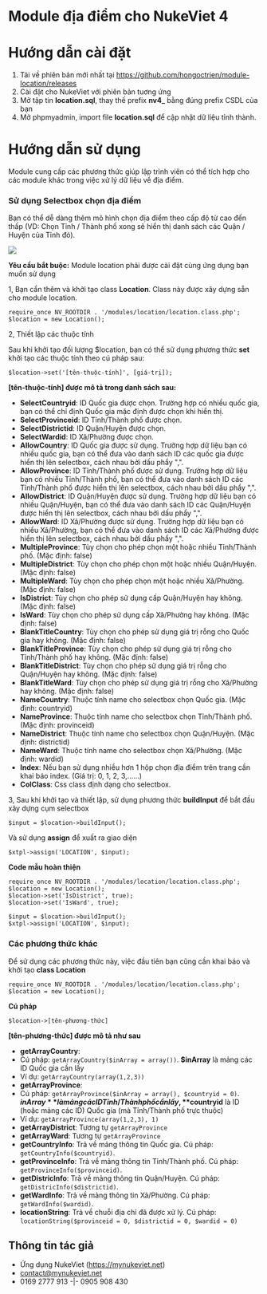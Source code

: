 # Module địa điểm cho NukeViet 4
# Hướng dẫn cài đặt
1. Tải về phiên bản mới nhất tại https://github.com/hongoctrien/module-location/releases
2. Cài đặt cho NukeViet với phiên bản tuơng ứng
3. Mở tập tin **location.sql**, thay thế prefix **nv4_** bằng đúng prefix CSDL của bạn
4. Mở phpmyadmin, import file **location.sql** để cập nhật dữ liệu tỉnh thành.

# Hướng dẫn sử dụng

Module cung cấp các phương thức giúp lập trình viên có thể tích hợp cho các module khác trong việc xử lý dữ liệu về địa điểm.

### Sử dụng Selectbox chọn địa điểm

Bạn có thể dễ dàng thêm mô hình chọn địa điểm theo cấp độ từ cao đến thấp (VD: Chọn Tỉnh / Thành phố xong sẽ hiển thị danh sách các Quận / Huyện của Tỉnh đó).

![](https://mynukeviet.net/uploads/ung-dung/2016/images/module-dia-diem-nukeviet.png)

**Yêu cầu bắt buộc:** Module location phải được cài đặt cùng ứng dụng bạn muốn sử dụng 

1, Bạn cần thêm và khởi tạo class **Location**. Class này được xây dựng sẵn cho module location.

```
require_once NV_ROOTDIR . '/modules/location/location.class.php';
$location = new Location();
```

2, Thiết lập các thuộc tính

Sau khi khởi tạo đối lượng $location, bạn có thể sử dụng phương thức **set** khởi tạo các thuộc tính theo cú pháp sau:
```
$location->set('[tên-thuộc-tính]', [giá-trị]);
```

**[tên-thuộc-tính] được mô tả trong danh sách sau:**
- **SelectCountryid**: ID Quốc gia được chọn. Trường hợp có nhiều quốc gia, bạn có thể chỉ định Quốc gia mặc định được chọn khi hiển thị.
- **SelectProvinceid**: ID Tỉnh/Thành phố được chọn.
- **SelectDistrictid**: ID Quận/Huyện được chọn.
- **SelectWardid**: ID Xã/Phường được chọn.
- **AllowCountry**: ID Quốc gia được sử dụng. Trường hợp dữ liệu bạn có nhiều quốc gia, bạn có thể đưa vào danh sách ID các quốc gia được hiển thị lên selectbox, cách nhau bởi dấu phẩy ",".
- **AllowProvince**: ID Tỉnh/Thành phố được sử dụng. Trường hợp dữ liệu bạn có nhiều Tỉnh/Thành phố, bạn có thể đưa vào danh sách ID các Tỉnh/Thành phố được hiển thị lên selectbox, cách nhau bởi dấu phẩy ",".
- **AllowDistrict**: ID Quận/Huyện được sử dụng. Trường hợp dữ liệu bạn có nhiều Quận/Huyện, bạn có thể đưa vào danh sách ID các Quận/Huyện được hiển thị lên selectbox, cách nhau bởi dấu phẩy ",".
- **AllowWard**: ID Xã/Phường được sử dụng. Trường hợp dữ liệu bạn có nhiều Xã/Phường, bạn có thể đưa vào danh sách ID các Xã/Phường được hiển thị lên selectbox, cách nhau bởi dấu phẩy ",".
- **MultipleProvince**: Tùy chọn cho phép chọn một hoặc nhiều Tỉnh/Thành phố. (Mặc định: false)
- **MultipleDistrict**: Tùy chọn cho phép chọn một hoặc nhiều Quận/Huyện. (Mặc định: false)
- **MultipleWard**: Tùy chọn cho phép chọn một hoặc nhiều Xã/Phường. (Mặc định: false)
- **IsDistrict**: Tùy chọn cho phép sử dụng cấp Quận/Huyện hay không. (Mặc định: false)
- **IsWard**: Tùy chọn cho phép sử dụng cấp Xã/Phường hay không. (Mặc định: false)
- **BlankTitleCountry**: Tùy chọn cho phép sử dụng giá trị rỗng cho Quốc gia hay không. (Mặc định: false)
- **BlankTitleProvince**: Tùy chọn cho phép sử dụng giá trị rỗng cho Tỉnh/Thành phố hay không. (Mặc định: false)
- **BlankTitleDistrict**: Tùy chọn cho phép sử dụng giá trị rỗng cho Quận/Huyện hay không. (Mặc định: false)
- **BlankTitleWard**: Tùy chọn cho phép sử dụng giá trị rỗng cho Xã/Phường hay không. (Mặc định: false)
- **NameCountry**: Thuộc tính name cho selectbox chọn Quốc gia. (Mặc định: countryid)
- **NameProvince**: Thuộc tính name cho selectbox chọn Tỉnh/Thành phố. (Mặc định: provinceid)
- **NameDistrict**: Thuộc tính name cho selectbox chọn Quận/Huyện. (Mặc định: districtid)
- **NameWard**: Thuộc tính name cho selectbox chọn Xã/Phường. (Mặc định: wardid)
- **Index**: Nếu bạn sử dụng nhiều hơn 1 hộp chọn địa điểm trên trang cần khai báo index. (Giá trị: 0, 1, 2, 3,......)
- **ColClass**: Css class định dạng cho selectbox.

3, Sau khi khởi tạo và thiết lập, sử dụng phương thức **buildInput** để bắt đầu xây dựng cụm selectbox
```
$input = $location->buildInput();
```
Và sử dụng **assign** để xuất ra giao diện
``` 
$xtpl->assign('LOCATION', $input);
```

**Code mẫu hoàn thiện**
```
require_once NV_ROOTDIR . '/modules/location/location.class.php';
$location = new Location();
$location->set('IsDistrict', true);
$location->set('IsWard', true);

$input = $location->buildInput();
$xtpl->assign('LOCATION', $input);
```

### Các phương thức khác
Để sử dụng các phương thức này, việc đầu tiên bạn cũng cần khai báo và khởi tạo **class Location**
```
require_once NV_ROOTDIR . '/modules/location/location.class.php';
$location = new Location();
```

**Cú pháp**
```
$location->[tên-phương-thức]
```

**[tên-phương-thức] được mô tả như sau**
- **getArrayCountry**:
 - Cú pháp: `getArrayCountry($inArray = array())`. **$inArray** là mảng các ID Quốc gia cần lấy  
 - Ví dụ: `getArrayCountry(array(1,2,3))`
- **getArrayProvince**:
 - Cú pháp: `getArrayProvince($inArray = array(), $countryid = 0)`. **$inArray** là mảng các ID Tỉnh / Thành phố cần lấy, **$countryid** là ID (hoặc mảng các ID) Quốc gia (mà Tỉnh/Thành phố trực thuộc)
 - Ví dụ: `getArrayProvince(array(1,2,3), 1)`
- **getArrayDistrict**: Tương tự `getArrayProvince`
- **getArrayWard**: Tương tự `getArrayProvince`
- **getCountryInfo**: Trả về mảng thông tin Quốc gia. Cú pháp: `getCountryInfo($countryid)`.
- **getProvinceInfo**: Trả về mảng thông tin Tỉnh/Thành phố. Cú pháp: `getProvinceInfo($provinceid)`.
- **getDistricInfo**: Trả về mảng thông tin Quận/Huyện. Cú pháp: `getDistricInfo($districtid)`.
- **getWardInfo**: Trả về mảng thông tin Xã/Phường. Cú pháp: `getWardInfo($wardid)`.
- **locationString**: Trả về chuỗi địa chỉ đã được xử lý. Cú pháp: `locationString($provinceid = 0, $districtid = 0, $wardid = 0)`

## Thông tin tác giả
* Ứng dụng NukeViet (https://mynukeviet.net)
* contact@mynukeviet.net
* 0169 2777 913 -|- 0905 908 430